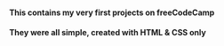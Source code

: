 #### This contains my very first projects on freeCodeCamp
#### They were all simple, created with HTML & CSS only
